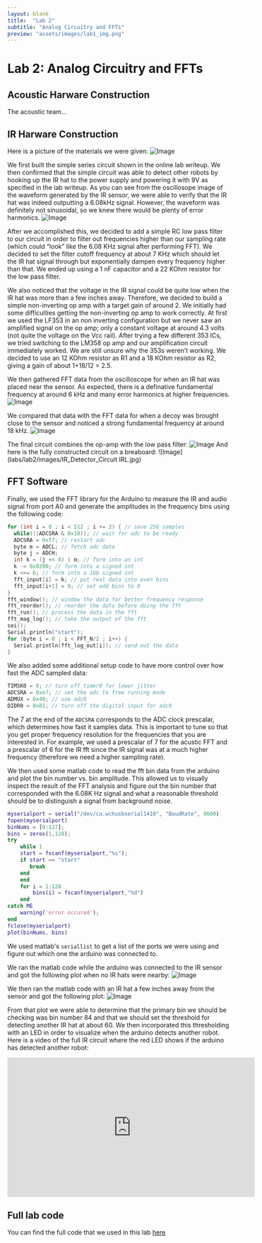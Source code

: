 ```yaml
---
layout: blank
title:  "Lab 2"
subtitle: "Analog Circuitry and FFTs"
preview: "assets/images/lab1_img.png"
---
```


# Lab 2: Analog Circuitry and FFTs

## Acoustic Harware Construction

The acoustic team...

## IR Harware Construction

Here is a picture of the materials we were given:
![Image](labs/lab2/images/ir_parts_list.jpg)

We first built the simple series circuit shown in the online lab writeup. We then confirmed that the simple circuit was able to detect other robots by hooking up the IR hat to the power supply and powering it with 9V as specified in the lab writeup. As you can see from the oscillosope image of the waveform generated by the IR sensor, we were able to verify that the IR hat was indeed outputting a 6.08kHz signal. However, the waveform was definitely not sinusoidal, so we knew there would be plenty of error harmonics.
![Image](labs/lab2/images/hatwaveform1.jpg)

After we accomplished this, we decided to add a simple RC low pass filter to our circuit in order to filter out frequencies higher than our sampling rate (which could “look” like the 6.08 KHz signal after performing FFT). We decided to set the filter cutoff frequency at about 7 KHz which should let the IR hat signal through but exponentially dampen every frequency higher than that. We ended up using a 1 nF capacitor and a 22 KOhm resistor for the low pass filter.

We also noticed that the voltage in the IR signal could be quite low when the IR hat was more than a few inches away. Therefore, we decided to build a simple non-inverting op amp with a target gain of around 2. We initially had some difficulties getting the non-inverting op amp to work correctly. At first we used the LF353 in an non inverting configuration but we never saw an amplified signal on the op amp; only a constant voltage at around 4.3 volts (not quite the voltage on the Vcc rail). After trying a few different 353 ICs, we tried switching to the LM358 op amp and our amplification circuit immediately worked. We are still unsure why the 353s weren’t working. We decided to use an 12 KOhm resistor as R1 and a 18 KOhm resistor as R2, giving a gain of about 1+18/12 = 2.5.

We then gathered FFT data from the oscilloscope for when an IR hat was placed near the sensor. As expected, there is a definative fundamental frequency at around 6 kHz and many error harmonics at higher frequencies.
![Image](labs/lab2/images/hatfft.jpg)

We compared that data with the FFT data for when a decoy was brought close to the sensor and noticed a strong fundamental frequency at around 18 kHz.
![Image](labs/lab2/images/decoyfft.jpg)
  
The final circuit combines the op-amp with the low pass filter:
![Image](labs/lab2/images/IR_Detector_Circuit.jpg)
And here is the fully constructed circuit on a breaboard:
![Image](labs/lab2/images/IR_Detector_Circuit IRL.jpg)

## FFT Software

Finally, we used the FFT library for the Arduino to measure the IR and audio signal from port A0 and generate the amplitudes in the frequency bins using the following code:

```cpp
for (int i = 0 ; i < 512 ; i += 2) { // save 256 samples
  while(!(ADCSRA & 0x10)); // wait for adc to be ready
  ADCSRA = 0xf7; // restart adc
  byte m = ADCL; // fetch adc data
  byte j = ADCH;
  int k = (j << 8) | m; // form into an int
  k -= 0x0200; // form into a signed int
  k <<= 6; // form into a 16b signed int
  fft_input[i] = k; // put real data into even bins
  fft_input[i+1] = 0; // set odd bins to 0
}
fft_window(); // window the data for better frequency response
fft_reorder(); // reorder the data before doing the fft
fft_run(); // process the data in the fft
fft_mag_log(); // take the output of the fft
sei();
Serial.println("start");
for (byte i = 0 ; i < FFT_N/2 ; i++) { 
  Serial.println(fft_log_out[i]); // send out the data
}
```

We also added some additional setup code to have more control over how fast the ADC sampled data:

```cpp
TIMSK0 = 0; // turn off timer0 for lower jitter
ADCSRA = 0xe7; // set the adc to free running mode
ADMUX = 0x40; // use adc0
DIDR0 = 0x01; // turn off the digital input for adc0
```

The 7 at the end of the `ADCSRA` corresponds to the ADC clock prescalar, which determines how fast it samples data. This is important to tune so that you get proper frequency resolution for the frequencies that you are interested in. For example, we used a prescalar of 7 for the acustic FFT and a prescalar of 6 for the IR fft since the IR signal was at a much higher frequency (therefore we need a higher sampling rate).

We then used some matlab code to read the fft bin data from the arduino and plot the bin number vs. bin amplitude. This allowed us to visually inspect the result of the FFT analysis and figure out the bin number that corresponded with the 6.08K Hz signal and what a reasonable threshold should be to distinguish a signal from background noise. 

```matlab
myserialport = serial("/dev/cu.wchusbserial1410", "BaudRate", 9600)
fopen(myserialport)
binNums = [0:127];
bins = zeros(1,128);
try
    while 1
    start = fscanf(myserialport,"%s");
    if start == "start"
       break 
    end
    end
    for i = 1:128
        bins(i) = fscanf(myserialport,"%d")
    end
catch ME
    warning('error occured');
end
fclose(myserialport)
plot(binNums, bins)
```

We used matlab's `seriallist` to get a list of the ports we were using and figure out which one the arduino was connected to.

We ran the matlab code while the arduino was connected to the IR sensor and got the following plot when no IR hats were nearby:
![Image](labs/lab2/images/irbgd.png)

We then ran the matlab code with an IR hat a few inches away from the sensor and got the following plot:
![Image](labs/lab2/images/iropampout.png)

From that plot we were able to determine that the primary bin we should be checking was bin number 84 and that we should set the threshold for detecting another IR hat at about 60. We then incorporated this thresholding with an LED in order to visualize when the arduino detects another robot. Here is a video of the full IR circuit where the red LED shows if the arduino has detected another robot:
<iframe width="560" height="315" src="https://www.youtube.com/embed/cwhYxnZrcJQ" frameborder="0" allow="autoplay; encrypted-media" allowfullscreen></iframe>

## Full lab code

You can find the full code that we used in this lab [here](https://github.com/ece3400team11/ece3400team11.github.io/tree/master/_labs/lab2/code)
